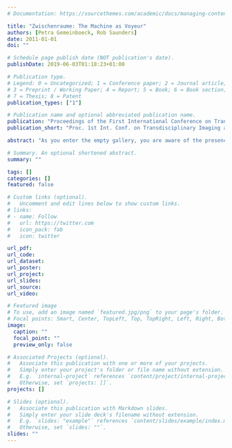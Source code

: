 ```yaml
---
# Documentation: https://sourcethemes.com/academic/docs/managing-content/

title: "Zwischenraume: The Machine as Voyeur"
authors: [Petra Gemeinboeck, Rob Saunders]
date: 2011-01-01
doi: ""

# Schedule page publish date (NOT publication's date).
publishDate: 2019-06-03T01:18:23+01:00

# Publication type.
# Legend: 0 = Uncategorized; 1 = Conference paper; 2 = Journal article;
# 3 = Preprint / Working Paper; 4 = Report; 5 = Book; 6 = Book section;
# 7 = Thesis; 8 = Patent
publication_types: ["1"]

# Publication name and optional abbreviated publication name.
publication: "Proceedings of the First International Conference on Transdisciplinary Imaging at the Intersections between Art, Science and Culture (TIC 2010), Sydney, pages 62--70"
publication_short: "Proc. 1st Int. Conf. on Transdisciplinary Imaging at the Intersections between Art, Science and Culture (TIC 2010), 62--70"

abstract: "As you enter the empty gallery, you are aware of the presence of another, something moving behind one of the walls, a low rumbling, and you think you hear knocking. As you walk towards the wall, the knocking gets faster, and from behind you more knocking but with a different rhythm – like some form of secret code. You turn around in time to see the wall bulge and crack. A hole opens up and you catch a glimpse of a hammer. With every knock the hole gets bigger, blasting out small chunks of wall. You move backwards, your eyes locked on the growing hole – a light shines through, and at its centre you can make out the lens of a camera. You stop. The searchlight sweeps around and meets your gaze. It has seen you, and now it darts off to the side of the hole, as if it is hiding. The wall knocks again, softly this time, three quick taps. The wall behind you responds and then begins to crumble..."

# Summary. An optional shortened abstract.
summary: ""

tags: []
categories: []
featured: false

# Custom links (optional).
#   Uncomment and edit lines below to show custom links.
# links:
# - name: Follow
#   url: https://twitter.com
#   icon_pack: fab
#   icon: twitter

url_pdf:
url_code:
url_dataset:
url_poster:
url_project:
url_slides:
url_source:
url_video:

# Featured image
# To use, add an image named `featured.jpg/png` to your page's folder. 
# Focal points: Smart, Center, TopLeft, Top, TopRight, Left, Right, BottomLeft, Bottom, BottomRight.
image:
  caption: ""
  focal_point: ""
  preview_only: false

# Associated Projects (optional).
#   Associate this publication with one or more of your projects.
#   Simply enter your project's folder or file name without extension.
#   E.g. `internal-project` references `content/project/internal-project/index.md`.
#   Otherwise, set `projects: []`.
projects: []

# Slides (optional).
#   Associate this publication with Markdown slides.
#   Simply enter your slide deck's filename without extension.
#   E.g. `slides: "example"` references `content/slides/example/index.md`.
#   Otherwise, set `slides: ""`.
slides: ""
---
```

